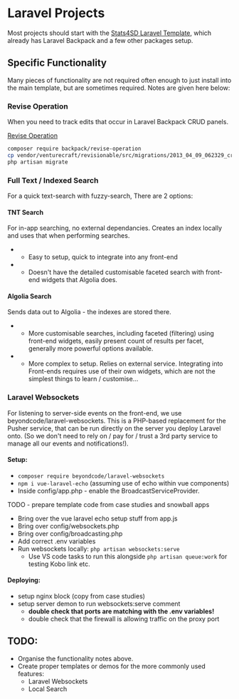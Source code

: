 # Laravel Projects

Most projects should start with the [Stats4SD Laravel Template](https://github.com/stats4sd/laravel-template), which already has Laravel Backpack and a few other packages setup.

## Specific Functionality
Many pieces of functionality are not required often enough to just install into the main template, but are sometimes required. Notes are given here below:

### Revise Operation
When you need to track edits that occur in Laravel Backpack CRUD panels.

[Revise Operation](https://backpackforlaravel.com/docs/4.1/crud-operation-revisions#how-to-use-1)

```bash
composer require backpack/revise-operation
cp vendor/venturecraft/revisionable/src/migrations/2013_04_09_062329_create_revisions_table.php database/migrations/
php artisan migrate
```

### Full Text / Indexed Search

For a quick text-search with fuzzy-search, There are 2 options:

#### TNT Search

For in-app searching, no external dependancies. Creates an index locally and uses that when performing searches.

- + Easy to setup, quick to integrate into any front-end
- - Doesn't have the detailed customisable faceted search with front-end widgets that Algolia does.

#### Algolia Search

Sends data out to Algolia - the indexes are stored there.

- + More customisable searches, including faceted (filtering) using front-end widgets, easily present count of results per facet, generally more powerful options available.
- - More complex to setup. Relies on external service. Integrating into Front-ends requires use of their own widgets, which are not the simplest things to learn / customise...

### Laravel Websockets

For listening to server-side events on the front-end, we use beyondcode/laravel-websockets. This is a PHP-based replacement for the Pusher service, that can be run directly on the server you deploy Laravel onto. (So we don't need to rely on / pay for / trust a 3rd party service to manage all our events and notifications!).

#### Setup:

- `composer require beyondcode/laravel-websockets`
- `npm i vue-laravel-echo` (assuming use of echo within vue components)
- Inside config/app.php - enable the BroadcastServiceProvider.

TODO - prepare template code from case studies and snowball apps

- Bring over the vue laravel echo setup stuff from app.js
- Bring over config/websockets.php
- Bring over config/broadcasting.php
- Add correct .env variables
- Run websockets locally: `php artisan websockets:serve`
    - Use VS code tasks to run this alongside `php artisan queue:work` for testing Kobo link etc.

#### Deploying:

- setup nginx block (copy from case studies)
- setup server demon to run websockets:serve comment
    - **double check that ports are matching with the .env variables!**
    - double check that the firewall is allowing traffic on the proxy port

## TODO:
 - Organise the functionality notes above.
 - Create proper templates or demos for the more commonly used features:
   - Laravel Websockets
   - Local Search
